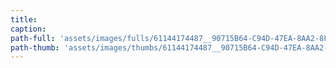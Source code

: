 ```yaml
---
title:
caption:
path-full: 'assets/images/fulls/61144174487__90715B64-C94D-47EA-8AA2-8FAEF981636A.jpg'
path-thumb: 'assets/images/thumbs/61144174487__90715B64-C94D-47EA-8AA2-8FAEF981636A.jpg'
---
```

